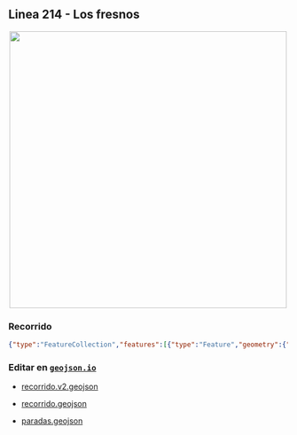 ## Linea 214 - Los fresnos

<p align="center"><img src="../img/landscape.webp" width="500px" /></p>

### Recorrido

```geojson
{"type":"FeatureCollection","features":[{"type":"Feature","geometry":{"type":"LineString","coordinates":[[-65.166499,-26.845971],[-65.167095,-26.845899],[-65.167102,-26.845899],[-65.167123,-26.845897],[-65.16727,-26.846066],[-65.167194,-26.846947],[-65.167119,-26.847943],[-65.167056,-26.848899],[-65.166836,-26.84979],[-65.166603,-26.850641],[-65.166456,-26.851569],[-65.166418,-26.852487],[-65.166454,-26.853134],[-65.166594,-26.853031],[-65.166877,-26.85298],[-65.166918,-26.853194],[-65.166706,-26.854071],[-65.166644,-26.85497],[-65.166577,-26.855892],[-65.166506,-26.856832],[-65.166092,-26.857519],[-65.16513,-26.857694],[-65.164125,-26.857879],[-65.163075,-26.85805],[-65.162094,-26.858245],[-65.161067,-26.858453],[-65.160063,-26.858639],[-65.159055,-26.858843],[-65.158064,-26.859016],[-65.157059,-26.859202],[-65.156383,-26.859319],[-65.156179,-26.859461],[-65.156363,-26.860316],[-65.156544,-26.861227],[-65.156736,-26.862123],[-65.156906,-26.863039],[-65.157047,-26.863962],[-65.157252,-26.864844],[-65.157556,-26.865116],[-65.158526,-26.864968],[-65.159576,-26.864812],[-65.160596,-26.864633],[-65.161596,-26.864482],[-65.162619,-26.864317],[-65.163612,-26.864155],[-65.164637,-26.863991],[-65.165656,-26.863788],[-65.165934,-26.863747],[-65.166891,-26.863616],[-65.167931,-26.863436],[-65.168939,-26.863267],[-65.169955,-26.863078],[-65.17095,-26.862879],[-65.171936,-26.862712],[-65.17294,-26.862547],[-65.173982,-26.862375],[-65.174776,-26.862208],[-65.175808,-26.861996],[-65.17607773134348,-26.861902857391208],[-65.175533,-26.861038],[-65.175132,-26.860175],[-65.17473,-26.859313],[-65.174983,-26.859097],[-65.175951,-26.858929],[-65.176972,-26.858755],[-65.177183,-26.85837],[-65.176921,-26.857524],[-65.17708,-26.857087],[-65.177281,-26.856937],[-65.177046,-26.856075],[-65.176712,-26.855575],[-65.175763,-26.85573],[-65.175606,-26.855493],[-65.175386,-26.854649],[-65.175066,-26.854401],[-65.174074,-26.854596],[-65.173093,-26.854775],[-65.172749,-26.854652],[-65.172358,-26.853855],[-65.172434,-26.853705],[-65.173339,-26.853528],[-65.173429,-26.853221],[-65.17325,-26.852398],[-65.17306,-26.851799],[-65.172881,-26.85102],[-65.172709,-26.850105],[-65.172487,-26.84922],[-65.172312,-26.848331],[-65.172109,-26.84739],[-65.171908,-26.846437],[-65.171712,-26.845547],[-65.171519,-26.844641],[-65.171305,-26.843742],[-65.171098,-26.842863],[-65.170907,-26.841949],[-65.170684,-26.841077],[-65.170487,-26.840158],[-65.170259,-26.839264],[-65.170026,-26.838373],[-65.169592,-26.838098],[-65.168968,-26.838202],[-65.168808,-26.838231],[-65.168504,-26.838286],[-65.167537,-26.838446],[-65.166734,-26.838543],[-65.1665,-26.838574],[-65.165593,-26.838798],[-65.164553,-26.83902],[-65.163551,-26.839204],[-65.16265,-26.838922],[-65.162132,-26.838536],[-65.162299,-26.838249],[-65.162103,-26.837436],[-65.16187,-26.836529],[-65.161635,-26.835619],[-65.161413,-26.834713],[-65.161064,-26.834048],[-65.160136,-26.83421],[-65.159133,-26.83438],[-65.159183,-26.834665],[-65.159338,-26.835524],[-65.159443,-26.836409],[-65.159575,-26.837347],[-65.15952,-26.838204],[-65.159727,-26.839122],[-65.159907,-26.839974],[-65.160014,-26.840282],[-65.160014,-26.840294],[-65.160047,-26.840484],[-65.16019,-26.841375],[-65.160222,-26.8422],[-65.159252,-26.842451],[-65.158228,-26.842676],[-65.157199,-26.842866],[-65.156179,-26.843055],[-65.155767,-26.843427],[-65.155967,-26.844257],[-65.156184,-26.845183],[-65.156364,-26.846073],[-65.156567,-26.846988],[-65.156972,-26.847703],[-65.157976,-26.847562],[-65.158217,-26.84754],[-65.158489,-26.847518],[-65.159425,-26.847343],[-65.160477,-26.847135],[-65.161472,-26.846941],[-65.162496,-26.846759],[-65.163483,-26.846551],[-65.164498,-26.846346],[-65.165488,-26.846167],[-65.166481,-26.845986]]},"properties":{"name":"Linea 214 - Los Fresnos"}}]}
```

### Editar en [`geojson.io`](https://geojson.io/#map=11/-26.8139/-65.2008)

- [recorrido.v2.geojson](https://geojson.io/#data=data:text/x-url,https%3A%2F%2Fraw.githubusercontent.com%2FFrancoJavierGadea%2FTucuman-colectivos%2Frefs%2Fheads%2Fmain%2Fpublic%2Fdata%2Finterurbano%2F214%2Flos-fresnos%2Frecorrido.v2.geojson)

- [recorrido.geojson](https://geojson.io/#data=data:text/x-url,https%3A%2F%2Fraw.githubusercontent.com%2FFrancoJavierGadea%2FTucuman-colectivos%2Frefs%2Fheads%2Fmain%2Fpublic%2Fdata%2Finterurbano%2F214%2Flos-fresnos%2Frecorrido.geojson)

- [paradas.geojson](https://geojson.io/#data=data:text/x-url,https%3A%2F%2Fraw.githubusercontent.com%2FFrancoJavierGadea%2FTucuman-colectivos%2Frefs%2Fheads%2Fmain%2Fpublic%2Fdata%2Finterurbano%2F214%2Flos-fresnos%2Fparadas.geojson)